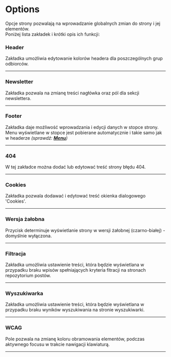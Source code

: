 # Options

Opcje strony pozwalają na wprowadzanie globalnych zmian do strony i jej elementów. 
</br>
Poniżej lista zakładek i krótki opis ich funkcji:

### **Header**

Zakładka umożliwia edytowanie kolorów headera dla poszczególnych grup odbiorców.

---

### **Newsletter**

Zakładka pozwala na zmianę treści nagłówka oraz pól dla sekcji newslettera.

---

### **Footer**

Zakładka daje możliwość wprowadzania i edycji danych w stopce strony. Menu wyświetlane w stopce jest pobierane automatycznie i takie samo jak w headerze *(sprawdź: [**Menu**](Wygląd.md#menu))*

---

### **404**

W tej zakładce można dodać lub edytować treść strony błędu 404.

---

### **Cookies**

Zakładka pozwala dodawać i edytować treść okienka dialogowego 'Cookies'.

---

### **Wersja żałobna**

Przycisk determinuje wyświetlanie strony w wersji żałobnej (czarno-białej) - domyślnie wyłączona.

---

### **Filtracja**

Zakładka umożliwia ustawienie treści, która będzie wyświetlana w przypadku braku wpisów spełniających kryteria fitracji na stronach repozytorium postów.

---

### **Wyszukiwarka**

Zakładka umożliwia ustawienie treści, która będzie wyświetlana w przypadku braku wyników wyszukiwania na stronie wyszukiwarki.

---

### **WCAG**

Pole pozwala na zmianę koloru obramowania elementów, podczas aktywnego focusu w trakcie nawigacji klawiaturą.

---
